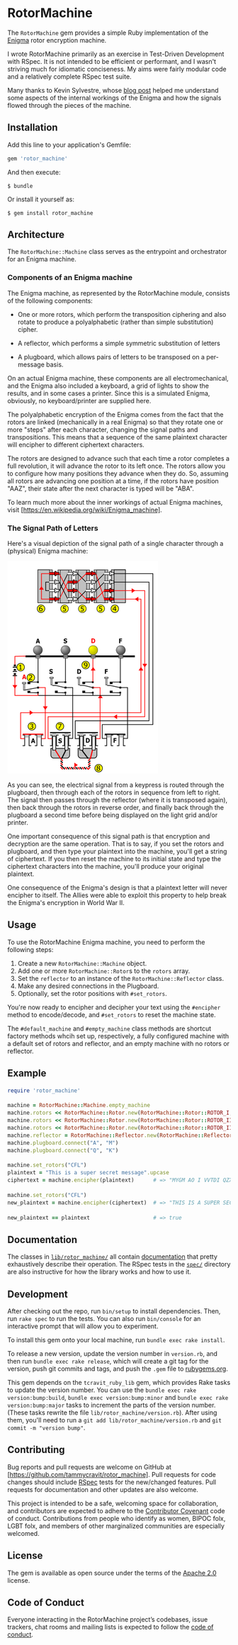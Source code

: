 # RotorMachine

The `RotorMachine` gem provides a simple Ruby implementation of the 
[Enigma](https://en.wikipedia.org/wiki/Enigma_machine) rotor encryption machine.

I wrote RotorMachine primarily as an exercise in Test-Driven Development with 
RSpec. It is not intended to be efficient or performant, and I wasn't striving much 
for idiomatic conciseness. My aims were fairly modular code and a relatively 
complete RSpec test suite.

Many thanks to Kevin Sylvestre, whose 
[blog post](https://ksylvest.com/posts/2015-01-03/the-enigma-machine-using-ruby) 
helped me understand some aspects of the internal workings of the Enigma and 
how the signals flowed through the pieces of the machine.

## Installation

Add this line to your application's Gemfile:

```ruby
gem 'rotor_machine'
```

And then execute:

    $ bundle

Or install it yourself as:

    $ gem install rotor_machine

## Architecture

The `RotorMachine::Machine` class serves as the entrypoint and orchestrator for an Enigma machine.
  
### Components of an Enigma machine
  
The Enigma machine, as represented by the RotorMachine module, consists
of the following components:
  
* One or more rotors, which perform the transposition ciphering and also
  rotate to produce a polyalphabetic (rather than simple substitution)
  cipher.
  
* A reflector, which performs a simple symmetric substitution of letters
  
* A plugboard, which allows pairs of letters to be transposed on a
  per-message basis.
  
On an actual Enigma machine, these components are all electromechanical,
and the Enigma also included a keyboard, a grid of lights to show the
results, and in some cases a printer. Since this is a simulated Enigma,
obviously, no keyboard/printer are supplied here.
  
The polyalphabetic encryption of the Enigma comes from the fact that the
rotors are linked (mechanically in a real Enigma) so that they rotate
one or more "steps" after each character, changing the signal paths and
transpositions. This means that a sequence of the same plaintext character
will encipher to different ciphertext characters.
  
The rotors are designed to advance such that each time a rotor completes
a full revolution, it will advance the rotor to its left once. The rotors
allow you to configure how many positions they advance when they do. So,
assuming all rotors are advancing one position at a time, if the rotors
have position "AAZ", their state after the next character is typed will
be "ABA".
  
To learn much more about the inner workings of actual Enigma machines,
visit [https://en.wikipedia.org/wiki/Enigma_machine].
  
###  The Signal Path of Letters
  
Here's a visual depiction of the signal path of a single character through
a (physical) Enigma machine:

![Enigma signal path](https://github.com/tammycravit/rotor_machine/blob/master/images/File:Enigma_wiring_kleur.svg?raw=1)

As you can see, the electrical signal from a keypress is routed through the 
plugboard, then through each of the rotors in sequence
from left to right. The signal then passes through the reflector (where it
is transposed again), then back through the rotors in reverse order, and 
finally back through the plugboard a second time before being displayed on
the light grid and/or printer.
  
One important consequence of this signal path is that encryption and
decryption are the same operation. That is to say, if you set the rotors
and plugboard, and then type your plaintext into the machine, you'll get
a string of ciphertext. If you then reset the machine to its initial state
and type the ciphertext characters into the machine, you'll produce your
original plaintext.
  
One consequence of the Enigma's design is that a plaintext letter will
never encipher to itself. The Allies were able to exploit this property
to help break the Enigma's encryption in World War II.
  
## Usage

To use the RotorMachine Enigma machine, you need to perform the following
steps:
  
1. Create a new `RotorMachine::Machine` object.
2. Add one or more `RotorMachine::Rotor`s  to the `rotors` array.
3. Set the `reflector` to an instance of the `RotorMachine::Reflector` class.
4. Make any desired connections in the Plugboard.
5. Optionally, set the rotor positions with `#set_rotors`.
  
You're now ready to encipher and decipher your text using the `#encipher`
method to encode/decode, and `#set_rotors` to reset the machine state.
  
The `#default_machine` and `#empty_machine` class methods are shortcut
factory methods whcih set up, respectively, a fully configured machine 
with a default set of rotors and reflector, and an empty machine with
no rotors or reflector.

## Example

```ruby
require 'rotor_machine'

machine = RotorMachine::Machine.empty_machine
machine.rotors << RotorMachine::Rotor.new(RotorMachine::Rotor::ROTOR_I, "A", 1)
machine.rotors << RotorMachine::Rotor.new(RotorMachine::Rotor::ROTOR_II, "A", 1)
machine.rotors << RotorMachine::Rotor.new(RotorMachine::Rotor::ROTOR_III, "A", 1)
machine.reflector = RotorMachine::Reflector.new(RotorMachine::Reflector::REFLECTOR_A)
machine.plugboard.connect("A", "M")
machine.plugboard.connect("Q", "K")

machine.set_rotors("CFL")
plaintext = "This is a super secret message".upcase
ciphertext = machine.encipher(plaintext)      # => "MYGM AO I VVTDI QZXMGY AOGVIRJ"

machine.set_rotors("CFL")
new_plaintext = machine.encipher(ciphertext)  # => "THIS IS A SUPER SECRET MESSAGE"

new_plaintext == plaintext                    # => true
```

## Documentation

The classes in 
[`lib/rotor_machine/`](https://github.com/tammycravit/rotor_machine/tree/master/lib/rotor_machine) 
all contain [documentation](http://www.rubydoc.info/gems/rotor_machine/) that 
pretty exhaustively describe their operation. 
The RSpec tests in the [`spec/`](https://github.com/tammycravit/rotor_machine/tree/master/spec) 
directory are also instructive for how the library works and how to use it.

## Development

After checking out the repo, run `bin/setup` to install dependencies. Then, 
run `rake spec` to run the tests. You can also run `bin/console` for an 
interactive prompt that will allow you to experiment.

To install this gem onto your local machine, run `bundle exec rake install`. 

To release a new version, update the version number in `version.rb`, and then 
run `bundle exec rake release`, which will create a git tag for the version, 
push git commits and tags, and push the `.gem` file to [rubygems.org](https://rubygems.org).

This gem depends on the `tcravit_ruby_lib` gem, which provides Rake tasks to
update the version number. You can use the `bundle exec rake version:bump:build`,
`bundle exec version:bump:minor` and `bundle exec rake version:bump:major` tasks
to increment the parts of the version number. (These tasks rewrite the file
`lib/rotor_machine/version.rb`). After using them, you'll need to run a
`git add lib/rotor_machine/version.rb` and `git commit -m "version bump"`.

## Contributing

Bug reports and pull requests are welcome on GitHub at 
[https://github.com/tammycravit/rotor_machine]. Pull requests for code changes 
should include [RSpec](http://rspec.info) tests for the new/changed features.
Pull requests for documentation and other updates are also welcome.

This project is intended to be a safe, welcoming space for collaboration, and 
contributors are expected to adhere to the 
[Contributor Covenant](http://contributor-covenant.org) code of conduct.
Contributions from people who identify as women, BIPOC folx, LGBT folx, 
and members of other marginalized communities are especially welcomed.

## License

The gem is available as open source under the terms of the 
[Apache 2.0](https://www.apache.org/licenses/LICENSE-2.0) license.

## Code of Conduct

Everyone interacting in the RotorMachine project’s codebases, issue trackers, 
chat rooms and mailing lists is expected to follow the 
[code of conduct](https://github.com/tammycravit/rotor_machine/blob/master/CODE_OF_CONDUCT.md).

